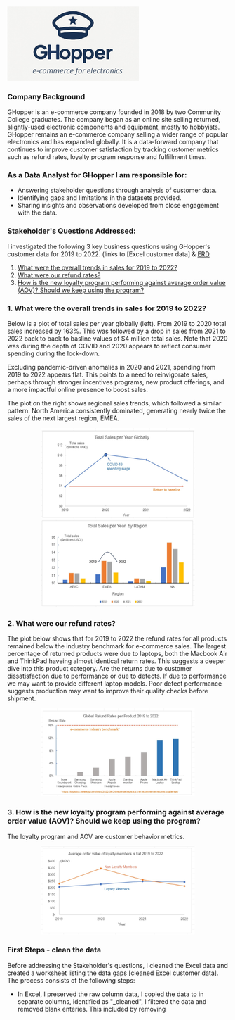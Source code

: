 <img src="images/GHopper_logo.jpg" alt="GHopper_logo" width="300"/>

###  Company Background
GHopper is an e-commerce company founded in 2018 by two Community College graduates.  The company began as an online site selling returned, slightly-used electronic components and equipment, mostly to hobbyists.  GHopper remains an e-commerce company selling a wider range of popular electronics and has expanded globally.  It is a data-forward company that continues to improve customer satisfaction by tracking customer metrics such as refund rates, loyalty program response and fulfillment times.  

###  As a Data Analyst for GHopper I am responsible for:   
- Answering stakeholder questions through analysis of customer data.
- Identifying gaps and limitations in the datasets provided.
- Sharing insights and observations developed from close engagement with the data.

### Stakeholder's Questions Addressed:
  I investigated the following 3 key business questions using GHopper's customer data for 2019 to 2022. (links to [Excel customer data] & [ERD](images/eList_Excel_ERD.png)  
  1. [What were the overall trends in sales for 2019 to 2022?](#1-what-were-the-overall-trends-in-sales-for-2019-to-2022)
  2. [What were our refund rates?](#2-what-were-our-refund-rates)
  3. [How is the new loyalty program performing against average order value (AOV)? Should we keep using the program?](#3-how-is-the-new-loyalty-program-performing-against-average-order-value-aov-should-we-keep-using-the-program)
     

    

    
### 1. What were the overall trends in sales for 2019 to 2022?  
Below is a plot of total sales per year globally (left). From 2019 to 2020 total sales increased by 163%. This was followed by a drop in sales from 2021 to 2022 back to back to basline values of $4 million total sales. Note that 2020 was during the depth of COVID and 2020 appears to reflect consumer spending during the lock-down.

Excluding pandemic-driven anomalies in 2020 and 2021, spending from 2019 to 2022 appears flat. This points to a need to reinvigorate sales, perhaps through  stronger incentives programs, new product offerings, and a more impactful online presence to boost sales. 

The plot on the right shows regional sales trends, which followed a similar pattern.  North America consistently dominated, generating nearly twice the sales of the next largest region, EMEA. 

<p align="center">
<img width="350" height="205" alt="image" src="images/Total_sales_per_year_globally_v2.JPG" />
<img width="350" height="200" alt="image" src="images/Total_sales_per_year_by_region_v2.JPG" />
</p>

### 2. What were our refund rates?
The plot below shows that for 2019 to 2022 the refund rates for all products remained below the industry benchmark for e-commerce sales.  The largest percentage of returned products were due to laptops, both the Macbook Air and ThinkPad haveing almost identical return rates.  This suggests a deeper dive into this product category.  Are the returns due to customer dissatisfaction due to performance or due to defects.  If due to performance we may want to provide different laptop models.  Poor defect performance suggests production may want to improve their quality checks before shipment.    

<p align="center">
<img width="350" height="200" alt="image" src="images/Global_refund_rates.JPG" />
</p>


### 3. How is the new loyalty program performing against average order value (AOV)? Should we keep using the program?
The loyalty program and AOV are customer behavior metrics. 


<p align="center">
<img width="350" height="200" alt="image" src="images/AOV_loyalty_program.JPG" />
</p>



 ### First Steps - clean the data
 Before addressing the Stakeholder's questions, I cleaned the Excel data and created a worksheet listing the data gaps [cleaned Excel customer data].  
 The process consists of the following steps:
   - In Excel, I preserved the raw column data, I copied the data to in separate columns, identified as "_cleaned", I filtered the data and removed blank enteries.    This included  by removing  

